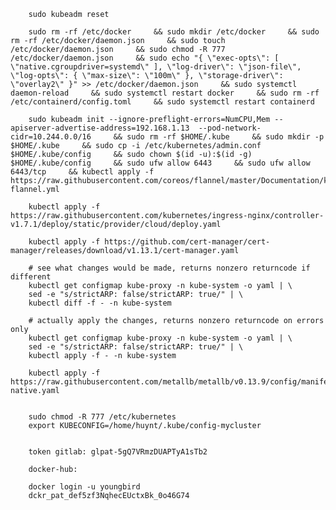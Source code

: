         sudo kubeadm reset 

        sudo rm -rf /etc/docker     && sudo mkdir /etc/docker     && sudo rm -rf /etc/docker/daemon.json     && sudo touch /etc/docker/daemon.json     && sudo chmod -R 777 /etc/docker/daemon.json     && sudo echo "{ \"exec-opts\": [ \"native.cgroupdriver=systemd\" ], \"log-driver\": \"json-file\", \"log-opts\": { \"max-size\": \"100m\" }, \"storage-driver\": \"overlay2\" }" >> /etc/docker/daemon.json     && sudo systemctl daemon-reload     && sudo systemctl restart docker     && sudo rm -rf /etc/containerd/config.toml     && sudo systemctl restart containerd

        sudo kubeadm init --ignore-preflight-errors=NumCPU,Mem --apiserver-advertise-address=192.168.1.13  --pod-network-cidr=10.244.0.0/16     && sudo rm -rf $HOME/.kube     && sudo mkdir -p $HOME/.kube     && sudo cp -i /etc/kubernetes/admin.conf $HOME/.kube/config     && sudo chown $(id -u):$(id -g) $HOME/.kube/config     && sudo ufw allow 6443     && sudo ufw allow 6443/tcp     && kubectl apply -f https://raw.githubusercontent.com/coreos/flannel/master/Documentation/kube-flannel.yml

        kubectl apply -f https://raw.githubusercontent.com/kubernetes/ingress-nginx/controller-v1.7.1/deploy/static/provider/cloud/deploy.yaml
        
        kubectl apply -f https://github.com/cert-manager/cert-manager/releases/download/v1.13.1/cert-manager.yaml

        # see what changes would be made, returns nonzero returncode if different
        kubectl get configmap kube-proxy -n kube-system -o yaml | \
        sed -e "s/strictARP: false/strictARP: true/" | \
        kubectl diff -f - -n kube-system

        # actually apply the changes, returns nonzero returncode on errors only
        kubectl get configmap kube-proxy -n kube-system -o yaml | \
        sed -e "s/strictARP: false/strictARP: true/" | \
        kubectl apply -f - -n kube-system

        kubectl apply -f https://raw.githubusercontent.com/metallb/metallb/v0.13.9/config/manifests/metallb-native.yaml


        sudo chmod -R 777 /etc/kubernetes
        export KUBECONFIG=/home/huynt/.kube/config-mycluster


        token gitlab: glpat-5gQ7VRmzDUAPTyA1sTb2

        docker-hub: 

        docker login -u youngbird
        dckr_pat_def5zf3NqhecEUctxBk_0o46G74

        


